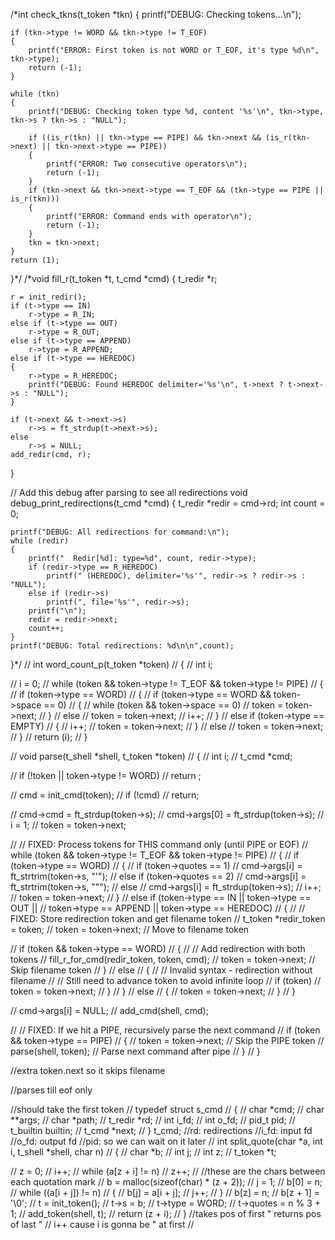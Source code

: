 
/*int	check_tkns(t_token *tkn)
{
    printf("DEBUG: Checking tokens...\n");
    
    if (tkn->type != WORD && tkn->type != T_EOF)
    {
        printf("ERROR: First token is not WORD or T_EOF, it's type %d\n", tkn->type);
        return (-1);
    }
    
    while (tkn)
    {
        printf("DEBUG: Checking token type %d, content '%s'\n", tkn->type, tkn->s ? tkn->s : "NULL");
        
        if ((is_r(tkn) || tkn->type == PIPE) && tkn->next && (is_r(tkn->next) || tkn->next->type == PIPE))
        {
            printf("ERROR: Two consecutive operators\n");
            return (-1);
        }
        if (tkn->next && tkn->next->type == T_EOF && (tkn->type == PIPE || is_r(tkn)))
        {
            printf("ERROR: Command ends with operator\n");
            return (-1);
        }
        tkn = tkn->next;
    }
    return (1);
}*/
/*void	fill_r(t_token *t, t_cmd *cmd)
{
	t_redir *r;

	r = init_redir();
	if (t->type == IN)
		r->type = R_IN;
	else if (t->type == OUT)
		r->type = R_OUT;
	else if (t->type == APPEND)
		r->type = R_APPEND;
	else if (t->type == HEREDOC)
	{
		r->type = R_HEREDOC;
		printf("DEBUG: Found HEREDOC delimiter='%s'\n", t->next ? t->next->s : "NULL");
	}
	
	if (t->next && t->next->s)
		r->s = ft_strdup(t->next->s);
	else
		r->s = NULL;
	add_redir(cmd, r);
}

// Add this debug after parsing to see all redirections
void debug_print_redirections(t_cmd *cmd)
{
	t_redir *redir = cmd->rd;
	int count = 0;
	
	printf("DEBUG: All redirections for command:\n");
	while (redir)
	{
		printf("  Redir[%d]: type=%d", count, redir->type);
		if (redir->type == R_HEREDOC)
			printf(" (HEREDOC), delimiter='%s'", redir->s ? redir->s : "NULL");
		else if (redir->s)
			printf(", file='%s'", redir->s);
		printf("\n");
		redir = redir->next;
		count++;
	}
	printf("DEBUG: Total redirections: %d\n\n",count);
}*/
// int	word_count_p(t_token *token)
// {
// 	int		i;

// 	i = 0;
// 	while (token && token->type != T_EOF && token->type != PIPE)
// 	{
// 		if (token->type == WORD)
// 		{
// 			if (token->type == WORD && token->space == 0)
// 			{
// 				while (token && token->space == 0)
// 					token = token->next;
// 			}
// 			else
// 				token = token->next;
// 			i++;
// 		}
// 		else if (token->type == EMPTY)
// 		{
// 			i++;
// 			token = token->next;
// 		}
// 		else
// 			token = token->next;
// 	}
// 	return (i);
// }

// void	parse(t_shell *shell, t_token *token)
// {
// 	int		i;
// 	t_cmd	*cmd;

// 	if (!token || token->type != WORD)
// 		return ;
		
// 	cmd = init_cmd(token);
// 	if (!cmd)
// 		return;
		
// 	cmd->cmd = ft_strdup(token->s);
// 	cmd->args[0] = ft_strdup(token->s);
// 	i = 1;
// 	token = token->next;
	
// 	// FIXED: Process tokens for THIS command only (until PIPE or EOF)
// 	while (token && token->type != T_EOF && token->type != PIPE)
// 	{
// 		if (token->type == WORD)
// 		{
// 			if (token->quotes == 1)
// 				cmd->args[i] = ft_strtrim(token->s, "'");
// 			else if (token->quotes == 2)
// 				cmd->args[i] = ft_strtrim(token->s, "\"");
// 			else
// 				cmd->args[i] = ft_strdup(token->s);
// 			i++;
// 			token = token->next;
// 		}
// 		else if (token->type == IN || token->type == OUT || 
// 				 token->type == APPEND || token->type == HEREDOC)
// 		{
// 			// FIXED: Store redirection token and get filename token
// 			t_token *redir_token = token;
// 			token = token->next; // Move to filename token
			
// 			if (token && token->type == WORD)
// 			{
// 				// Add redirection with both tokens
// 				fill_r_for_cmd(redir_token, token, cmd);
// 				token = token->next; // Skip filename token
// 			}
// 			else
// 			{
// 				// Invalid syntax - redirection without filename
// 				// Still need to advance token to avoid infinite loop
// 				if (token)
// 					token = token->next;
// 			}
// 		}
// 		else
// 		{
// 			token = token->next;
// 		}
// 	}
	
// 	cmd->args[i] = NULL;
// 	add_cmd(shell, cmd);
	
// 	// FIXED: If we hit a PIPE, recursively parse the next command
// 	if (token && token->type == PIPE)
// 	{
// 		token = token->next; // Skip the PIPE token
// 		parse(shell, token);  // Parse next command after pipe
// 	}
// }

//extra token.next so it skips filename

//parses till eof only

//should take the first token
// typedef struct s_cmd
// {
// 	char	*cmd;
// 	char	**args;
// 	char	*path;
// 	t_redir	*rd;
// 	int		i_fd;
// 	int		o_fd;
// 	pid_t	pid;
// 	t_builtin builtin;
// 	t_cmd	*next;
// }			t_cmd;
//rd: redirections
//i_fd: input fd
//o_fd: output fd
//pid: so we can wait on it later
// int	split_quote(char *a, int i, t_shell *shell, char n)
// {
// 	char	*b;
// 	int		j;
// 	int		z;
// 	t_token	*t;
	
// 	z = 0;
// 	i++;
// 	while (a[z + i] != n)
// 		z++;
// 	//these are the chars between each quotation mark
// 	b = malloc(sizeof(char) * (z + 2));
// 	j = 1;
// 	b[0] = n;
// 	while ((a[i + j]) != n)
// 	{
// 		b[j] = a[i + j];
// 		j++;
// 	}
// 	b[z] = n;
// 	b[z + 1] = '\0';
// 	t = init_token();
// 	t->s = b;
// 	t->type = WORD;
// 	t->quotes = n % 3 + 1;
// 	add_token(shell, t);
// 	return (z + i);
// }
//takes pos of first " returns pos of last "
// i++ cause i is gonna be " at first
//
